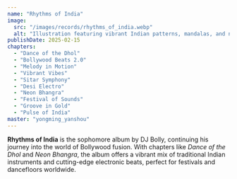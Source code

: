 ```yaml
---
name: "Rhythms of India"
image:
  src: "/images/records/rhythms_of_india.webp"
  alt: "Illustration featuring vibrant Indian patterns, mandalas, and neon waveforms, blending traditional and modern music styles for a Bollywood fusion album"
publishDate: 2025-02-15
chapters:
  - "Dance of the Dhol"
  - "Bollywood Beats 2.0"
  - "Melody in Motion"
  - "Vibrant Vibes"
  - "Sitar Symphony"
  - "Desi Electro"
  - "Neon Bhangra"
  - "Festival of Sounds"
  - "Groove in Gold"
  - "Pulse of India"
master: "yongming_yanshou"
---
```


**Rhythms of India** is the sophomore album by DJ Bolly, continuing his journey into the world of Bollywood fusion. With chapters like *Dance of the Dhol* and *Neon Bhangra*, the album offers a vibrant mix of traditional Indian instruments and cutting-edge electronic beats, perfect for festivals and dancefloors worldwide.

